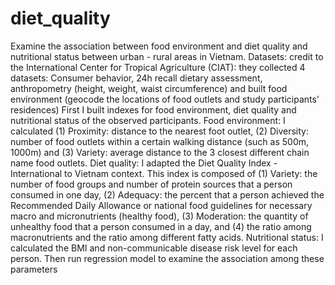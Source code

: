 # diet_quality
Examine the association between food environment and diet quality and nutritional status between urban - rural areas in Vietnam.
Datasets: credit to the International Center for Tropical Agriculture (CIAT): they collected 4 datasets: Consumer behavior, 24h recall dietary assessment, anthropometry (height, weight, waist circumference) and built food environment (geocode the locations of food outlets and study participants' residences)
First I built indexes for food environment, diet quality and nutritional status of the observed participants.
Food environment: I calculated (1) Proximity: distance to the nearest foot outlet, (2) Diversity: number of food outlets within a certain walking distance (such as 500m, 1000m) and (3) Variety: average distance to the 3 closest different chain name food outlets.
Diet quality: I adapted the Diet Quality Index - International to Vietnam context. This index is composed of (1) Variety: the number of food groups and number of protein sources that a person consumed in one day, (2) Adequacy: the percent that a person achieved the Recommended Daily Allowance or national food guidelines for necessary macro and micronutrients (healthy food), (3) Moderation: the quantity of unhealthy food that a person consumed in a day, and (4) the ratio among macronutrients and the ratio among different fatty acids.
Nutritional status: I calculated the BMI and non-communicable disease risk level for each person.
Then run regression model to examine the association among these parameters
